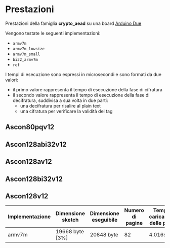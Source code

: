 # Prestazioni

Prestazioni della famiglia **crypto_aead** su una board [Arduino Due](https://docs.arduino.cc/hardware/due)

Vengono testate le seguenti implementazioni:
* `armv7m`
* `armv7m_lowsize`
* `armv7m_small`
* `bi32_armv7m`
* `ref`

I tempi di esecuzione sono espressi in microsecondi e sono formati da due valori:
* il primo valore rappresenta il tempo di esecuzione della fase di cifratura
* il secondo valore rappresenta il tempo di esecuzione della fase di decifratura, suddivisa a sua volta in due parti:
  * una decifratura per risalire al plain text
  * una cifratura per verificare la validità del tag

## Ascon80pqv12

## Ascon128abi32v12

## Ascon128av12

## Ascon128bi32v12

## Ascon128v12

| Implementazione | Dimensione sketch | Dimensione eseguibile | Numero di pagine | Tempo di caricamento delle pagine | Tempo di esecuzione (migliore) | Tempo di esecuzione (peggiore) |
| --------------- | ----------------- | --------------------- | ---------------- | --------------------------------- | ------------------------------ | ------------------------------ |
| armv7m          | 19668 byte [3%]   | 20848 byte            | 82               | 4.016s                            | 45 e 90                        | 146 e 294                      |

